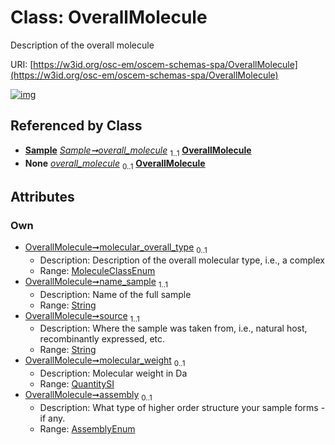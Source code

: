 
# Class: OverallMolecule

Description of the overall molecule

URI: [https://w3id.org/osc-em/oscem-schemas-spa/OverallMolecule](https://w3id.org/osc-em/oscem-schemas-spa/OverallMolecule)


[![img](https://yuml.me/diagram/nofunky;dir:TB/class/[Sample],[QuantitySI],[QuantitySI]<molecular_weight%200..1-++[OverallMolecule&#124;molecular_overall_type:MoleculeClassEnum%20%3F;name_sample:string;source:string;assembly:AssemblyEnum%20%3F],[Sample]++-%20overall_molecule%201..1>[OverallMolecule],[Sample]++-%20overall_molecule(i)%200..1>[OverallMolecule])](https://yuml.me/diagram/nofunky;dir:TB/class/[Sample],[QuantitySI],[QuantitySI]<molecular_weight%200..1-++[OverallMolecule&#124;molecular_overall_type:MoleculeClassEnum%20%3F;name_sample:string;source:string;assembly:AssemblyEnum%20%3F],[Sample]++-%20overall_molecule%201..1>[OverallMolecule],[Sample]++-%20overall_molecule(i)%200..1>[OverallMolecule])

## Referenced by Class

 *  **[Sample](Sample.md)** *[Sample➞overall_molecule](Sample_overall_molecule.md)*  <sub>1..1</sub>  **[OverallMolecule](OverallMolecule.md)**
 *  **None** *[overall_molecule](overall_molecule.md)*  <sub>0..1</sub>  **[OverallMolecule](OverallMolecule.md)**

## Attributes


### Own

 * [OverallMolecule➞molecular_overall_type](OverallMolecule_molecular_overall_type.md)  <sub>0..1</sub>
     * Description: Description of the overall molecular type, i.e., a complex
     * Range: [MoleculeClassEnum](MoleculeClassEnum.md)
 * [OverallMolecule➞name_sample](OverallMolecule_name_sample.md)  <sub>1..1</sub>
     * Description: Name of the full sample
     * Range: [String](types/String.md)
 * [OverallMolecule➞source](OverallMolecule_source.md)  <sub>1..1</sub>
     * Description: Where the sample was taken from, i.e., natural host, recombinantly expressed, etc.
     * Range: [String](types/String.md)
 * [OverallMolecule➞molecular_weight](OverallMolecule_molecular_weight.md)  <sub>0..1</sub>
     * Description: Molecular weight in Da
     * Range: [QuantitySI](QuantitySI.md)
 * [OverallMolecule➞assembly](OverallMolecule_assembly.md)  <sub>0..1</sub>
     * Description: What type of higher order structure your sample forms - if any.
     * Range: [AssemblyEnum](AssemblyEnum.md)
